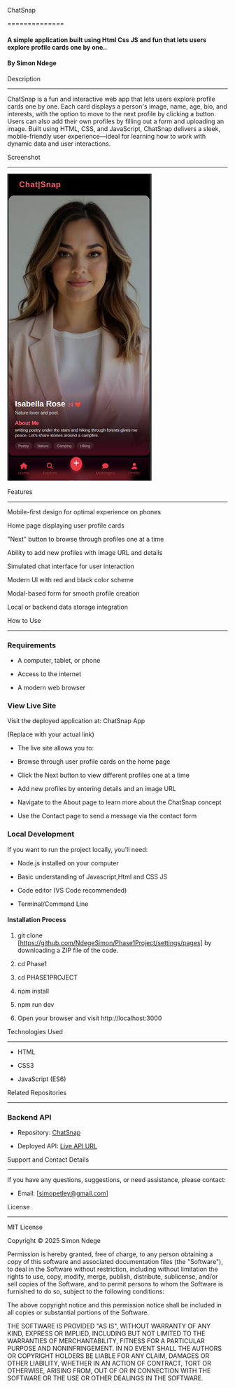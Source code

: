 ChatSnap

==============

#### A simple  application built using Html Css JS and fun  that lets users explore profile cards one by one..

#### By **Simon Ndege**

Description

-----------

ChatSnap is a fun and interactive web app that lets users explore profile cards one by one. Each card displays a person's image, name, age, bio, and interests, with the option to move to the next profile by clicking a button. Users can also add their own profiles by filling out a form and uploading an image. Built using HTML, CSS, and JavaScript, ChatSnap delivers a sleek, mobile-friendly user experience—ideal for learning how to work with dynamic data and user interactions.

Screenshot

----------
![ChatSnap Profile Viewer](./Pasted%20image.png)


Features

--------

Mobile-first design for optimal experience on phones

Home page displaying user profile cards

"Next" button to browse through profiles one at a time

Ability to add new profiles with image URL and details

Simulated chat interface for user interaction

Modern UI with red and black color scheme

Modal-based form for smooth profile creation

Local or backend data storage integration

How to Use

----------

### Requirements

* A computer, tablet, or phone

* Access to the internet

* A modern web browser

### View Live Site

Visit the deployed application at: ChatSnap App

(Replace with your actual link)

* The live site allows you to:

* Browse through user profile cards on the home page

* Click the Next button to view different profiles one at a time

* Add new profiles by entering details and an image URL

* Navigate to the About page to learn more about the ChatSnap concept

* Use the Contact page to send a message via the contact form

### Local Development

If you want to run the project locally, you'll need:

* Node.js installed on your computer

* Basic understanding of Javascript,Html and CSS JS

* Code editor (VS Code recommended)

* Terminal/Command Line

#### Installation Process

1. git clone [https://github.com/NdegeSimon/Phase1Project/settings/pages] by downloading a ZIP file of the code.

2. cd Phase1

3. cd PHASE1PROJECT

4. npm install

5. npm run dev

6. Open your browser and visit http://localhost:3000

Technologies Used

-----------------

* HTML

* CSS3

* JavaScript (ES6)

Related Repositories

--------------------

### Backend API

* Repository: [ChatSnap](https://github.com/dennis-kiboi/blog-app-sdf-ft11-json-server)

* Deployed API: [Live API URL](https://blog-app-sdf-ft11-json-server.onrender.com/)

Support and Contact Details

---------------------------

If you have any questions, suggestions, or need assistance, please contact:

* Email: [simopetley@gmail.com]

License

-------

MIT License

Copyright © 2025 Simon Ndege

Permission is hereby granted, free of charge, to any person obtaining a copy of this software and associated documentation files (the "Software"), to deal in the Software without restriction, including without limitation the rights to use, copy, modify, merge, publish, distribute, sublicense, and/or sell copies of the Software, and to permit persons to whom the Software is furnished to do so, subject to the following conditions:

The above copyright notice and this permission notice shall be included in all copies or substantial portions of the Software.

THE SOFTWARE IS PROVIDED "AS IS", WITHOUT WARRANTY OF ANY KIND, EXPRESS OR IMPLIED, INCLUDING BUT NOT LIMITED TO THE WARRANTIES OF MERCHANTABILITY, FITNESS FOR A PARTICULAR PURPOSE AND NONINFRINGEMENT. IN NO EVENT SHALL THE AUTHORS OR COPYRIGHT HOLDERS BE LIABLE FOR ANY CLAIM, DAMAGES OR OTHER LIABILITY, WHETHER IN AN ACTION OF CONTRACT, TORT OR OTHERWISE, ARISING FROM, OUT OF OR IN CONNECTION WITH THE SOFTWARE OR THE USE OR OTHER DEALINGS IN THE SOFTWARE.